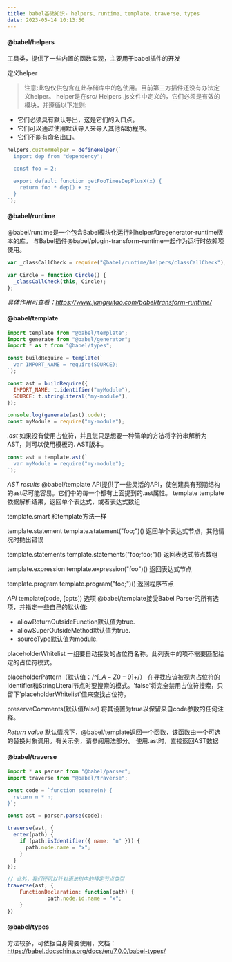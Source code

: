 ```yaml
---
title: babel基础知识- helpers、runtime、template、traverse、types
date: 2023-05-14 10:13:50
---
```


#### @babel/helpers
工具类，提供了一些内置的函数实现，主要用于babel插件的开发

定义helper
> 注意:此包仅供包含在此存储库中的包使用。目前第三方插件还没有办法定义helper。
helper是在src/ Helpers .js文件中定义的，它们必须是有效的模块，并遵循以下准则:
- 它们必须具有默认导出，这是它们的入口点。
- 它们可以通过使用默认导入来导入其他帮助程序。
- 它们不能有命名出口。
```js
helpers.customHelper = defineHelper(`
  import dep from "dependency";

  const foo = 2;

  export default function getFooTimesDepPlusX(x) {
    return foo * dep() + x;
  }
`);
```

#### @babel/runtime
@babel/runtime是一个包含Babel模块化运行时helper和regenerator-runtime版本的库。
与Babel插件@babel/plugin-transform-runtime一起作为运行时依赖项使用。
```js
var _classCallCheck = require("@babel/runtime/helpers/classCallCheck");

var Circle = function Circle() {
  _classCallCheck(this, Circle);
};
```
*具体作用可查看：https://www.jiangruitao.com/babel/transform-runtime/*

#### @babel/template
```js
import template from "@babel/template";
import generate from "@babel/generator";
import * as t from "@babel/types";

const buildRequire = template(`
  var IMPORT_NAME = require(SOURCE);
`);

const ast = buildRequire({
  IMPORT_NAME: t.identifier("myModule"),
  SOURCE: t.stringLiteral("my-module"),
});

console.log(generate(ast).code);
const myModule = require("my-module");
```
*.ast*
如果没有使用占位符，并且您只是想要一种简单的方法将字符串解析为AST，则可以使用模板的. AST版本。
```js
const ast = template.ast(`
  var myModule = require("my-module");
`);
```

*AST results*
@babel/template API提供了一些灵活的API，使创建具有预期结构的ast尽可能容易。它们中的每一个都有上面提到的.ast属性。
template
template依据解析结果，返回单个表达式，或者表达式数组

template.smart
和template方法一样

template.statement
template.statement("foo;")() 返回单个表达式节点，其他情况时抛出错误

template.statements
template.statements("foo;foo;")() 返回表达式节点数组

template.expression
template.expression("foo")() 返回表达式节点

template.program
template.program("foo;")() 返回程序节点

*API*
template(code, [opts])
选项
@babel/template接受Babel Parser的所有选项，并指定一些自己的默认值:
- allowReturnOutsideFunction默认值为true.
- allowSuperOutsideMethod默认值为true.
- sourceType默认值为module.

placeholderWhitelist
一组要自动接受的占位符名称。此列表中的项不需要匹配给定的占位符模式。

placeholderPattern（默认值：/^[_$A-Z0-9]+$/）
在寻找应该被视为占位符的Identifier和StringLiteral节点时要搜索的模式。'false'将完全禁用占位符搜索，只留下'placeholderWhitelist'值来查找占位符。

preserveComments(默认值false)
将其设置为true以保留来自code参数的任何注释。

*Return value*
默认情况下，@babel/template返回一个函数，该函数由一个可选的替换对象调用。有关示例，请参阅用法部分。
使用.ast时，直接返回AST数据

#### @babel/traverse
```js
import * as parser from "@babel/parser";
import traverse from "@babel/traverse";

const code = `function square(n) {
  return n * n;
}`;

const ast = parser.parse(code);

traverse(ast, {
  enter(path) {
    if (path.isIdentifier({ name: "n" })) {
      path.node.name = "x";
    }
  }
});

// 此外，我们还可以针对语法树中的特定节点类型
traverse(ast, {
    FunctionDeclaration: function(path) {
             path.node.id.name = "x";
    }
})
```

#### @babel/types

方法较多，可依据自身需要使用，文档：https://babel.docschina.org/docs/en/7.0.0/babel-types/
